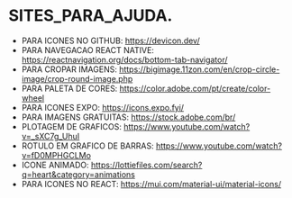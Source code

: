 # SITES_PARA_AJUDA.

- PARA ICONES NO GITHUB: https://devicon.dev/
- PARA NAVEGACAO REACT NATIVE: https://reactnavigation.org/docs/bottom-tab-navigator/
- PARA CROPAR IMAGENS: https://bigimage.11zon.com/en/crop-circle-image/crop-round-image.php
- PARA PALETA DE CORES: https://color.adobe.com/pt/create/color-wheel
- PARA ICONES EXPO: https://icons.expo.fyi/
- PARA IMAGENS GRATUITAS: https://stock.adobe.com/br/
- PLOTAGEM DE GRAFICOS: https://www.youtube.com/watch?v=_sXC7g_UhuI
- ROTULO EM GRAFICO DE BARRAS: https://www.youtube.com/watch?v=fD0MPHGCLMo
- ICONE ANIMADO: https://lottiefiles.com/search?q=heart&category=animations
- PARA ICONES NO REACT: https://mui.com/material-ui/material-icons/
